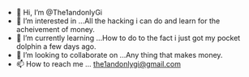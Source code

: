 - 👋 Hi, I’m @The1andonlyGi
- 👀 I’m interested in ...All the hacking i can do and learn for the acheivement of money.
- 🌱 I’m currently learning ...How to do to the fact i just got my pocket dolphin a few days ago.
- 💞️ I’m looking to collaborate on ...Any thing that makes money.
- 📫 How to reach me ... the1andonlygi@gmail.com

<!---
The1andonlyGi/The1andonlyGi is a ✨ special ✨ repository because its `README.md` (this file) appears on your GitHub profile.
You can click the Preview link to take a look at your changes.
--->
